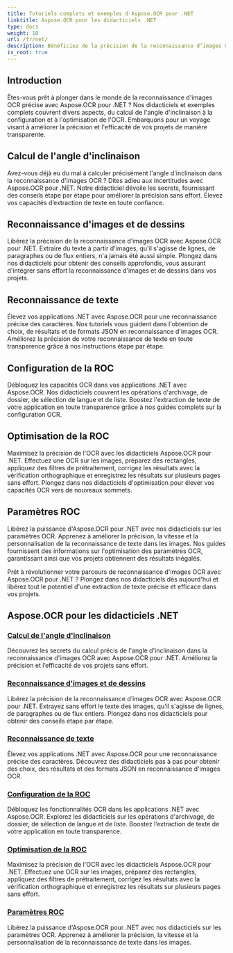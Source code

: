```yaml
---
title: Tutoriels complets et exemples d'Aspose.OCR pour .NET
linktitle: Aspose.OCR pour les didacticiels .NET
type: docs
weight: 10
url: /fr/net/
description: Bénéficiez de la précision de la reconnaissance d’images OCR avec Aspose.OCR pour .NET. Explorez des didacticiels sur le calcul de l'angle d'inclinaison, la reconnaissance de texte, la configuration OCR et l'optimisation.
is_root: true
---
```


## Introduction

Êtes-vous prêt à plonger dans le monde de la reconnaissance d'images OCR précise avec Aspose.OCR pour .NET ? Nos didacticiels et exemples complets couvrent divers aspects, du calcul de l'angle d'inclinaison à la configuration et à l'optimisation de l'OCR. Embarquons pour un voyage visant à améliorer la précision et l'efficacité de vos projets de manière transparente.

## Calcul de l'angle d'inclinaison

Avez-vous déjà eu du mal à calculer précisément l'angle d'inclinaison dans la reconnaissance d'images OCR ? Dites adieu aux incertitudes avec Aspose.OCR pour .NET. Notre didacticiel dévoile les secrets, fournissant des conseils étape par étape pour améliorer la précision sans effort. Élevez vos capacités d’extraction de texte en toute confiance.

## Reconnaissance d'images et de dessins

Libérez la précision de la reconnaissance d’images OCR avec Aspose.OCR pour .NET. Extraire du texte à partir d'images, qu'il s'agisse de lignes, de paragraphes ou de flux entiers, n'a jamais été aussi simple. Plongez dans nos didacticiels pour obtenir des conseils approfondis, vous assurant d'intégrer sans effort la reconnaissance d'images et de dessins dans vos projets.

## Reconnaissance de texte

Élevez vos applications .NET avec Aspose.OCR pour une reconnaissance précise des caractères. Nos tutoriels vous guident dans l'obtention de choix, de résultats et de formats JSON en reconnaissance d'images OCR. Améliorez la précision de votre reconnaissance de texte en toute transparence grâce à nos instructions étape par étape.

## Configuration de la ROC

Débloquez les capacités OCR dans vos applications .NET avec Aspose.OCR. Nos didacticiels couvrent les opérations d'archivage, de dossier, de sélection de langue et de liste. Boostez l'extraction de texte de votre application en toute transparence grâce à nos guides complets sur la configuration OCR.

## Optimisation de la ROC

Maximisez la précision de l'OCR avec les didacticiels Aspose.OCR pour .NET. Effectuez une OCR sur les images, préparez des rectangles, appliquez des filtres de prétraitement, corrigez les résultats avec la vérification orthographique et enregistrez les résultats sur plusieurs pages sans effort. Plongez dans nos didacticiels d'optimisation pour élever vos capacités OCR vers de nouveaux sommets.

## Paramètres ROC

Libérez la puissance d'Aspose.OCR pour .NET avec nos didacticiels sur les paramètres OCR. Apprenez à améliorer la précision, la vitesse et la personnalisation de la reconnaissance de texte dans les images. Nos guides fournissent des informations sur l'optimisation des paramètres OCR, garantissant ainsi que vos projets obtiennent des résultats inégalés.

Prêt à révolutionner votre parcours de reconnaissance d'images OCR avec Aspose.OCR pour .NET ? Plongez dans nos didacticiels dès aujourd'hui et libérez tout le potentiel d'une extraction de texte précise et efficace dans vos projets.

## Aspose.OCR pour les didacticiels .NET
### [Calcul de l'angle d'inclinaison](./skew-angle-calculation/)
Découvrez les secrets du calcul précis de l'angle d'inclinaison dans la reconnaissance d'images OCR avec Aspose.OCR pour .NET. Améliorez la précision et l’efficacité de vos projets sans effort.
### [Reconnaissance d'images et de dessins](./image-and-drawing-recognition/)
Libérez la précision de la reconnaissance d’images OCR avec Aspose.OCR pour .NET. Extrayez sans effort le texte des images, qu'il s'agisse de lignes, de paragraphes ou de flux entiers. Plongez dans nos didacticiels pour obtenir des conseils étape par étape.
### [Reconnaissance de texte](./text-recognition/)
Élevez vos applications .NET avec Aspose.OCR pour une reconnaissance précise des caractères. Découvrez des didacticiels pas à pas pour obtenir des choix, des résultats et des formats JSON en reconnaissance d'images OCR.
### [Configuration de la ROC](./ocr-configuration/)
Débloquez les fonctionnalités OCR dans les applications .NET avec Aspose.OCR. Explorez les didacticiels sur les opérations d'archivage, de dossier, de sélection de langue et de liste. Boostez l’extraction de texte de votre application en toute transparence.
### [Optimisation de la ROC](./ocr-optimization/)
Maximisez la précision de l'OCR avec les didacticiels Aspose.OCR pour .NET. Effectuez une OCR sur les images, préparez des rectangles, appliquez des filtres de prétraitement, corrigez les résultats avec la vérification orthographique et enregistrez les résultats sur plusieurs pages sans effort.
### [Paramètres ROC](./ocr-settings/)
Libérez la puissance d'Aspose.OCR pour .NET avec nos didacticiels sur les paramètres OCR. Apprenez à améliorer la précision, la vitesse et la personnalisation de la reconnaissance de texte dans les images.
